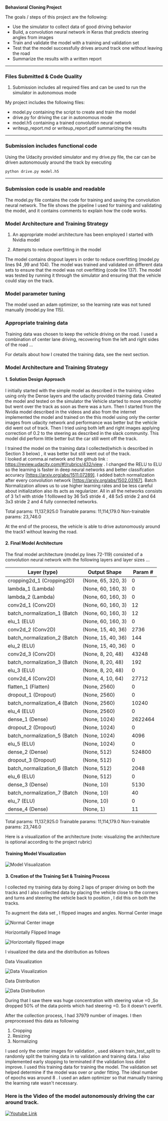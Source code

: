 
**Behavioral Cloning Project**

The goals / steps of this project are the following:
* Use the simulator to collect data of good driving behavior
* Build, a convolution neural network in Keras that predicts steering angles from images
* Train and validate the model with a training and validation set
* Test that the model successfully drives around track one without leaving the road
* Summarize the results with a written report


[//]: # (Image References)

[image1]: ./examples/placeholder.png "Model Visualization"
[image2]: ./examples/placeholder.png "Grayscaling"
[image3]: ./examples/placeholder_small.png "Recovery Image"
[image4]: ./examples/placeholder_small.png "Recovery Image"
[image5]: ./examples/placeholder_small.png "Recovery Image"
[image6]: ./examples/placeholder_small.png "Normal Image"
[image7]: ./examples/placeholder_small.png "Flipped Image"


---
### Files Submitted & Code Quality

1. Submission includes all required files and can be used to run the simulator in autonomous mode

My project includes the following files:
* model.py containing the script to create and train the model
* drive.py for driving the car in autonomous mode
* model.h5 containing a trained convolution neural network
* writeup_report.md or writeup_report.pdf summarizing the results

---
### Submission includes functional code
Using the Udacity provided simulator and my drive.py file, the car can be driven autonomously around the track by executing
```sh
python drive.py model.h5
```

---

### Submission code is usable and readable

The model.py file contains the code for training and saving the convolution neural network. The file shows the pipeline I used for training and validating the model, and it contains comments to explain how the code works.

### Model Architecture and Training Strategy

1. An appropriate model architecture has been employed
   I started with Nvidia model

2. Attempts to reduce overfitting in the model

The model contains dropout layers in order to reduce overfitting (model.py lines 94 ,99 and 104).
The model was trained and validated on different data sets to ensure that the model was not overfitting (code line 137).
The model was tested by running it through the simulator and ensuring that the vehicle could stay on the track.

 ### Model parameter tuning

The model used an adam optimizer, so the learning rate was not tuned manually (model.py line 115).

### Appropriate training data

Training data was chosen to keep the vehicle driving on the road. I used a combination of center lane driving, recovering from the left and right sides of the road ...

For details about how I created the training data, see the next section.

### Model Architecture and Training Strategy

#### 1. Solution Design Approach

I initially started with the simple model as described  in the  training  video using only the Dense layers  and the udacity provided  training data. Created the model and tested on the simulator the Vehicle started to move smoothly  but went over the track as soon as there was a turn.
Then I started from the Nvidia model described  in the videos and also from the internet implemented the model and trained on the this model using only the center images from udacity network and performance was better but the vehicle did  went out of track.  Then I tried using both left and right images applying correction of 0.2 to the steering  as described in the slack community. This model did perform little better but the car still went off the track.

I trained the model on the training data I  collected(which is described in Section 3 below)  , it was better but still went out of the track.  
I looked at comma.ai network and the github link  : https://review.udacity.com/#!/rubrics/432/view . I changed the RELU to ELU so the learning is faster in deep neural networks and better classifcation accuracy [https://arxiv.org/abs/1511.07289].
I  added batch normalization  after every convolution network [https://arxiv.org/abs/1502.03167]. Batch Normalization allows us to use higher learning  rates and be less careful about initialization also its acts as regularizer.
All  in all the networks consists of 3 1x1 with stride 1 folllowed by 36 5x5 stride 4 , 48 5x5 stride 2 and 64 3x3 stride 2  and 4 fully connected networks.

Total params: 11,137,925.0
Trainable params: 11,114,179.0
Non-trainable params: 23,746.0  


At the end of the process, the vehicle is able to drive autonomously around the track1 without leaving the road.

#### 2. Final Model Architecture

The final model architecture (model.py lines 72-119) consisted of a convolution neural network with the following layers and layer sizes ...

| Layer (type)                 | Output Shape       | Param # |
|------------------------------|--------------------|---------|
| cropping2d_1 (Cropping2D)    | (None, 65, 320, 3) | 0       |
| lambda_1 (Lambda)            | (None, 60, 160, 3) | 0       |
| lambda_2 (Lambda)            | (None, 60, 160, 3) | 0       |
| conv2d_1 (Conv2D)            | (None, 60, 160, 3) | 12      |
| batch_normalization_1 (Batch | (None, 60, 160, 3) | 12      |
| elu_1 (ELU)                  | (None, 60, 160, 3) | 0       |
| conv2d_2 (Conv2D)            | (None, 15, 40, 36) | 2736    |
| batch_normalization_2 (Batch | (None, 15, 40, 36) | 144     |
| elu_2 (ELU)                  | (None, 15, 40, 36) | 0       |
| conv2d_3 (Conv2D)            | (None, 8, 20, 48)  | 43248   |
| batch_normalization_3 (Batch | (None, 8, 20, 48)  | 192     |
| elu_3 (ELU)                  | (None, 8, 20, 48)  | 0       |
| conv2d_4 (Conv2D)            | (None, 4, 10, 64)  | 27712   |
| flatten_1 (Flatten)          | (None, 2560)       | 0       |
| dropout_1 (Dropout)          | (None, 2560)       | 0       |
| batch_normalization_4 (Batch | (None, 2560)       | 10240   |
| elu_4 (ELU)                  | (None, 2560)       | 0       |
| dense_1 (Dense)              | (None, 1024)       | 2622464 |
| dropout_2 (Dropout)          | (None, 1024)       | 0       |
| batch_normalization_5 (Batch | (None, 1024)       | 4096    |
| elu_5 (ELU)                  | (None, 1024)       | 0       |
| dense_2 (Dense)              | (None, 512)        | 524800  |
| dropout_3 (Dropout)          | (None, 512)        | 0       |
| batch_normalization_6 (Batch | (None, 512)        | 2048    |
| elu_6 (ELU)                  | (None, 512)        | 0       |
| dense_3 (Dense)              | (None, 10)         | 5130    |
| batch_normalization_7 (Batch | (None, 10)         | 40      |
| elu_7 (ELU)                  | (None, 10)         | 0       |
| dense_4 (Dense)              | (None, 1)          | 11      |

Total params: 11,137,925.0
Trainable params: 11,114,179.0
Non-trainable params: 23,746.0

Here is a visualization of the architecture (note: visualizing the architecture is optional according to the project rubric)

#### Training Model Visualization

![Model Visualization](model.png)

#### 3. Creation of the Training Set & Training Process

I collected my training data by doing 2 laps of proper driving on both the tracks and I also collected data by placing the vehicle close to the corners and turns and steering the vehicle back to position , I did this on both the tracks.

To augment the data set , I flipped images and angles.
Normal Center image  

![Normal Center image](Center_normal.png "Normal Center image")

Horizontally Flipped Image

![Horizontally flipped image](Horizontally_Flipped_image.png)

I visualized the data and the distribution as follows

Data Visualization

![Data Visualization](Data_Visualization.png)

Data Distribution

![Data Distribution](Data_Distribution.png)

During that I saw there was huge concentration with steering value =0 ,So dropped 50% of the data points which had steering  =0. So it doesn't overfit.


After the collection process, I had 37979 number of images. I then preprocessed this data as following
1) Cropping
2) Resizing
3) Normalizing

I used only the center images for validation , used sklearn train_test_split to randomly split the training data in to validation and training data.
I also implemented early stopping to terminated if the validation loss didnt improve.
I used this training data for training the model. The validation set helped determine if the model was over or under fitting. The ideal number of epochs was around 8 . I used an adam optimizer so that manually training the learning rate wasn't necessary.

### Here is the Video of the model autonomously driving the car around track.

[![Youtube Link](https://www.youtube.com/upload_thumbnail?v=eI60rFv7xck&t=1&ts=1494914452807)](https://youtu.be/eI60rFv7xck)
